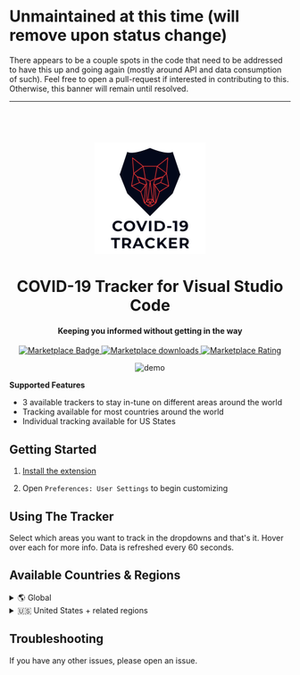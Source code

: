 # Unmaintained at this time (will remove upon status change)

There appears to be a couple spots in the code that need to be addressed to have this up and going again (mostly around API and data consumption of such). Feel free to open a pull-request if interested in contributing to this. Otherwise, this banner will remain until resolved. 

---

<h1 align="center">
  <br>
    <img src="https://github.com/jwoo92/vscode-COVID-19/blob/master/assets/logo.png?raw=true" alt="logo" width="200">
  <br>
  <br>
  COVID-19 Tracker for Visual Studio Code
</h1>
<h4 align="center">Keeping you informed without getting in the way</h4>
<p align="center">
  <a href="https://marketplace.visualstudio.com/items?itemName=Woodward-Labs.covid-19">
    <img src="https://vsmarketplacebadge.apphb.com/version/Woodward-Labs.covid-19.svg" alt="Marketplace Badge">
  <a href="https://marketplace.visualstudio.com/items?itemName=Woodward-Labs.covid-19">
  <img src="https://vsmarketplacebadge.apphb.com/downloads/Woodward-Labs.covid-19.svg" alt="Marketplace downloads">
  </a>
  <a href="https://marketplace.visualstudio.com/items?itemName=Woodward-Labs.covid-19&ssr=false#review-details">
  <img src="https://vsmarketplacebadge.apphb.com/rating/Woodward-Labs.covid-19.svg" alt="Marketplace Rating">
  </a>
</p>
<p align="center">
  <img src="https://github.com/jwoo92/vscode-COVID-19/blob/master/assets/demo.gif?raw=true" alt="demo">
</p>

**Supported Features**

* 3 available trackers to stay in-tune on different areas around the world
* Tracking available for most countries around the world
* Individual tracking available for US States

## Getting Started

1. [Install the extension](https://marketplace.visualstudio.com/items?itemName=Woodward-Labs.covid-19)

2. Open `Preferences: User Settings` to begin customizing

## Using The Tracker

Select which areas you want to track in the dropdowns and that's it. Hover over each for more info. Data is refreshed every 60 seconds.

## Available Countries & Regions

<details>
  <summary>🌎 Global</summary>
<br/>

🇦🇩 Andorra

🇦🇪 United Arab Emirates

🇦🇫 Afghanistan

🇦🇬 Antigua and Barbuda

🇦🇱 Albania

🇦🇲 Armenia

🇦🇴 Angola

🇦🇷 Argentina

🇦🇹 Austria

🇦🇺 Australia

🇦🇿 Azerbaijan

🇧🇦 Bosnia and Herzegovina

🇧🇧 Barbados

🇧🇩 Bangladesh

🇧🇪 Belgium

🇧🇫 Burkina Faso

🇧🇬 Bulgaria

🇧🇭 Bahrain

🇧🇯 Benin

🇧🇳 Brunei

🇧🇴 Bolivia

🇧🇷 Brazil

🇧🇸 Bahamas

🇧🇹 Bhutan

🇧🇾 Belarus

🇧🇿 Belize

🇨🇦 Canada

🇨🇩 Congo

🇨🇫 Central African Republic

🇨🇬 Congo

🇨🇭 Switzerland

🇨🇮 Cote d'Ivoire data

🇨🇱 Chile

🇨🇲 Cameroon

🇨🇳 China

🇨🇴 Colombia

🇨🇷 Costa Rica

🇨🇺 Cuba

🇨🇻 Cabo Verde

🇨🇾 Cyprus

🇨🇿 Czechia

🇩🇪 Germany

🇩🇯 Djibouti

🇩🇰 Denmark

🇩🇲 Dominica

🇩🇴 Dominican Republic

🇩🇿 Algeria

🇪🇨 Ecuador

🇪🇪 Estonia

🇪🇬 Egypt

🇪🇷 Eritrea

🇪🇸 Spain

🇪🇹 Ethiopia

🇫🇮 Finland

🇫🇯 Fiji

🇫🇷 France

🇬🇦 Gabon

🇬🇧 United Kingdom

🇬🇩 Grenada

🇬🇪 Georgia

🇬🇭 Ghana

🇬🇲 Gambia

🇬🇳 Guinea

🇬🇶 Equatorial Guinea

🇬🇷 Greece

🇬🇹 Guatemala

🇬🇾 Guyana

🇭🇳 Honduras

🇭🇷 Croatia

🇭🇹 Haiti

🇭🇺 Hungary

🇮🇩 Indonesia

🇮🇪 Ireland

🇮🇱 Israel

🇮🇳 India

🇮🇶 Iraq

🇮🇷 Iran

🇮🇸 Iceland

🇮🇹 Italy

🇯🇲 Jamaica

🇯🇴 Jordan

🇯🇵 Japan

🇰🇪 Kenya

🇰🇬 Kyrgyzstan

🇰🇭 Cambodia

🇰🇼 Kuwait

🇰🇿 Kazakhstan

🇱🇦 Laos

🇱🇧 Lebanon

🇱🇨 Saint Lucia

🇱🇮 Liechtenstein

🇱🇰 Sri Lanka

🇱🇷 Liberia

🇱🇹 Lithuania

🇱🇺 Luxembourg

🇱🇻 Latvia

🇱🇾 Libya

🇲🇦 Morocco

🇲🇨 Monaco

🇲🇩 Moldova

🇲🇪 Montenegro

🇲🇬 Madagascar

🇲🇰 North Macedonia

🇲🇳 Mongolia

🇲🇷 Mauritania

🇲🇹 Malta

🇲🇺 Mauritius

🇲🇻 Maldives

🇲🇽 Mexico

🇲🇾 Malaysia

🇲🇿 Mozambique

🇳🇦 Namibia

🇳🇪 Niger

🇳🇬 Nigeria

🇳🇮 Nicaragua

🇳🇱 Netherlands

🇳🇴 Norway

🇳🇵 Nepal

🇳🇿 New Zealand

🇴🇲 Oman

🇵🇦 Panama

🇵🇪 Peru

🇵🇬 Papua New Guinea

🇵🇭 Philippines

🇵🇰 Pakistan

🇵🇱 Poland

🇵🇹 Portugal

🇵🇾 Paraguay

🇶🇦 Qatar

🇷🇴 Romania

🇷🇸 Serbia

🇷🇺 Russia

🇷🇼 Rwanda

🇸🇦 Saudi Arabia

🇸🇨 Seychelles

🇸🇩 Sudan

🇸🇪 Sweden

🇸🇬 Singapore

🇸🇮 Slovenia

🇸🇰 Slovakia

🇸🇲 San Marino

🇸🇳 Senegal

🇸🇴 Somalia

🇸🇷 Suriname

🇸🇻 El Salvador

🇸🇾 Syria

🇸🇿 Eswatini

🇹🇩 Chad

🇹🇬 Togo

🇹🇭 Thailand

🇹🇱 Timor-Leste

🇹🇳 Tunisia

🇹🇷 Turkey

🇹🇹 Trinidad and Tobago

🇹🇼 Taiwan*

🇹🇿 Tanzania

🇺🇦 Ukraine

🇺🇬 Uganda

🇺🇾 Uruguay

🇺🇿 Uzbekistan

🇻🇦 Holy See

🇻🇨 Saint Vincent and the Grenadines

🇻🇪 Venezuela

🇻🇳 Vietnam

🇿🇦 South Africa

🇿🇲 Zambia

🇿🇼 Zimbabwe

</details>

<details>
  <summary>🇺🇸 United States + related regions</summary>
<br/>

🇺🇸 Alabama, United States

🇺🇸 Alaska, United States

🇺🇸 Arizona, United States

🇺🇸 Arkansas, United States

🇺🇸 California, United States

🇺🇸 Colorado, United States

🇺🇸 Connecticut, United States

🇺🇸 Delaware, United States

🇺🇸 Florida, United States

🇺🇸 Georgia, United States

🇺🇸 Hawaii, United States

🇺🇸 Idaho, United States

🇺🇸 Illinois, United States

🇺🇸 Indiana, United States

🇺🇸 Iowa, United States

🇺🇸 Kansas, United States

🇺🇸 Kentucky, United States

🇺🇸 Louisiana, United States

🇺🇸 Maine, United States

🇺🇸 Maryland, United States

🇺🇸 Massachusetts, United States

🇺🇸 Michigan, United States

🇺🇸 Minnesota, United States

🇺🇸 Mississippi, United States

🇺🇸 Missouri, United States

🇺🇸 Montana, United States

🇺🇸 Nebraska, United States

🇺🇸 Nevada, United States

🇺🇸 New hampshire, United States

🇺🇸 New Jersey, United States

🇺🇸 New Mexico, United States

🇺🇸 New York, United States

🇺🇸 North Carolina, United States

🇺🇸 North Dakota, United States

🇺🇸 Ohio, United States

🇺🇸 Oklahoma, United States

🇺🇸 Oregon, United States

🇺🇸 Pennsylvania, United States

🇺🇸 Rhode Island, United States

🇺🇸 South Carolina, United States

🇺🇸 South Dakota, United States

🇺🇸 Tennessee, United States

🇺🇸 Texas, United States

🇺🇸 Utah, United States

🇺🇸 Vermont, United States

🇺🇸 Virginia, United States

🇺🇸 Washington, United States

🇺🇸 West Virginia, United States

🇺🇸 Wisconsin, United States

🇺🇸 Wyoming, United States

🇺🇸 District Of Columbia (Washington, D.C.)

🇺🇸 Puerto Rico

🇺🇸 Virgin Islands

</details>

## Troubleshooting

If you have any other issues, please open an issue.

